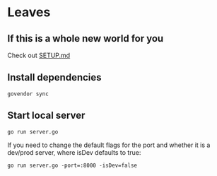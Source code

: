 # Leaves

## If this is a whole new world for you

Check out [SETUP.md](https://github.com/revolting/leaves/blob/master/SETUP.md)

## Install dependencies

```
govendor sync
```

## Start local server

```
go run server.go
```

If you need to change the default flags for the port and whether it is a dev/prod server, where isDev defaults to true:

```
go run server.go -port=:8000 -isDev=false
```
